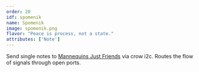 ```yaml
---
order: 20
idf: spomenik
name: Spomenik
image: spomenik.png
flavor: "Peace is process, not a state."
attributes: ['Note']
---
```

Send single notes to [Mannequins Just Friends](https://www.whimsicalraps.com/products/just-friends?variant=5586981781533) via crow i2c. Routes the flow of signals through open ports.